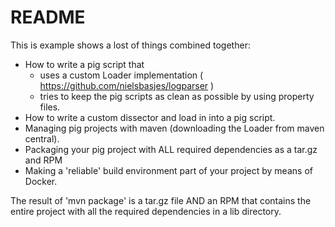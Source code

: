 README
====
This is example shows a lost of things combined together:

- How to write a pig script that 
    - uses a custom Loader implementation ( https://github.com/nielsbasjes/logparser ) 
    - tries to keep the pig scripts as clean as possible by using property files.
- How to write a custom dissector and load in into a pig script.
- Managing pig projects with maven (downloading the Loader from maven central).
- Packaging your pig project with ALL required dependencies as a tar.gz and RPM
- Making a 'reliable' build environment part of your project by means of Docker.

The result of 'mvn package' is a tar.gz file AND an RPM that contains the 
entire project with all the required dependencies in a lib directory.
